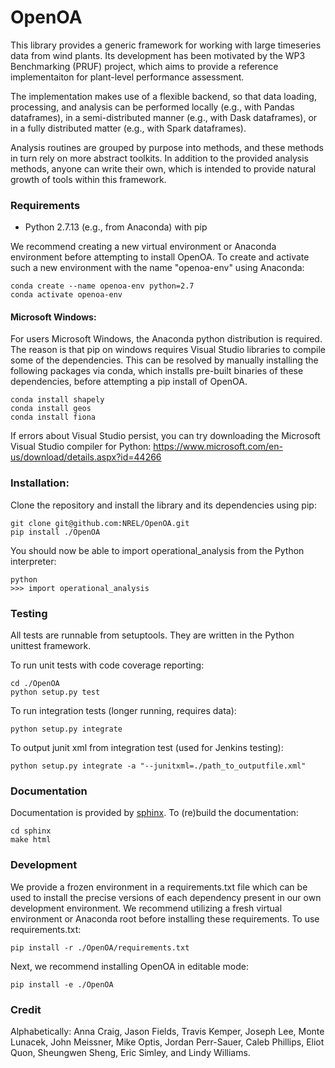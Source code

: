 OpenOA 
======

This library provides a generic framework for working with large timeseries data from wind plants. Its development
has been motivated by the WP3 Benchmarking (PRUF) project, which aims to provide a reference implementaiton for
plant-level performance assessment.

The implementation makes use of a flexible backend, so that data loading, processing, and analysis can be performed
locally (e.g., with Pandas dataframes), in a semi-distributed manner (e.g., with Dask dataframes), or in a fully
distributed matter (e.g., with Spark dataframes).

Analysis routines are grouped by purpose into methods, and these methods in turn rely on more abstract toolkits.
In addition to the provided analysis methods, anyone can write their own, which is intended to provide natural
growth of tools within this framework.

### Requirements

  * Python 2.7.13 (e.g., from Anaconda) with pip

We recommend creating a new virtual environment or Anaconda environment before attempting to install
OpenOA. To create and activate such a new environment with the name "openoa-env" using Anaconda:

```
conda create --name openoa-env python=2.7
conda activate openoa-env
```

#### Microsoft Windows:

For users Microsoft Windows, the Anaconda python distribution is required. The reason is that pip on windows requires
Visual Studio libraries to compile some of the dependencies. This can be resolved by manually installing the following
packages via conda, which installs pre-built binaries of these dependencies, before attempting a pip install of OpenOA.

```
conda install shapely
conda install geos
conda install fiona
```

If errors about Visual Studio persist, you can try downloading the Microsoft Visual Studio compiler for Python: https://www.microsoft.com/en-us/download/details.aspx?id=44266


### Installation:

Clone the repository and install the library and its dependencies using pip:

```
git clone git@github.com:NREL/OpenOA.git
pip install ./OpenOA
```

You should now be able to import operational_analysis from the Python interpreter:

```
python
>>> import operational_analysis
```

### Testing

All tests are runnable from setuptools. They are written in the Python unittest framework.

To run unit tests with code coverage reporting:

```
cd ./OpenOA
python setup.py test
```

To run integration tests (longer running, requires data):

```
python setup.py integrate
```

To output junit xml from integration test (used for Jenkins testing):

```
python setup.py integrate -a "--junitxml=./path_to_outputfile.xml"
```



### Documentation

Documentation is provided by [sphinx](http://www.sphinx-doc.org/en/stable/). To (re)build the documentation:

```
cd sphinx
make html
```


### Development

We provide a frozen environment in a requirements.txt file which can be used to install the precise versions
of each dependency present in our own development environment. We recommend utilizing a fresh virtual environment or
Anaconda root before installing these requirements. To use requirements.txt:

```
pip install -r ./OpenOA/requirements.txt
```

Next, we recommend installing OpenOA in editable mode:

```
pip install -e ./OpenOA
```


### Credit

Alphabetically:
Anna Craig,
Jason Fields,
Travis Kemper,
Joseph Lee,
Monte Lunacek,
John Meissner,
Mike Optis,
Jordan Perr-Sauer,
Caleb Phillips,
Eliot Quon,
Sheungwen Sheng,
Eric Simley, and
Lindy Williams.
